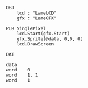 
    OBJ
        lcd : "LameLCD"
        gfx : "LameGFX"

    PUB SinglePixel
        lcd.Start(gfx.Start)
        gfx.Sprite(@data, 0,0, 0)
        lcd.DrawScreen

    DAT

    data
    word    0
    word    1, 1
    word    1

